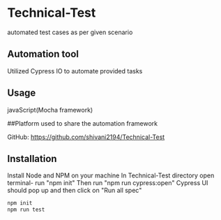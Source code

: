 # Technical-Test
automated test cases as per given scenario
## Automation tool 

Utilized Cypress IO to automate provided tasks

## Usage

javaScript(Mocha framework)

##Platform used to share the automation framework

GitHub: https://github.com/shivani2194/Technical-Test

## Installation

Install Node and NPM on your machine
In Technical-Test directory open terminal- run "npm init"
Then run "npm run cypress:open"
Cypress UI should pop up and then click on "Run all spec"
  ```  bash
  npm init
  npm run test
  ```
